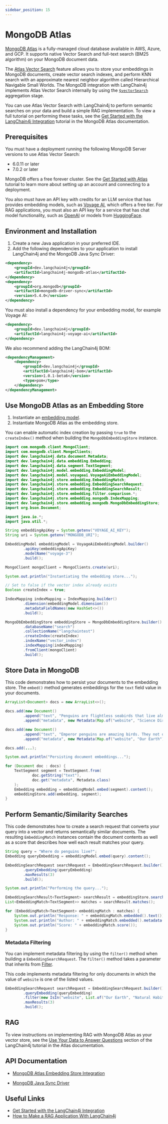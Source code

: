 ```yaml
---
sidebar_position: 15
---
```


# MongoDB Atlas

[MongoDB Atlas](https://www.mongodb.com/docs/atlas/) is a fully-managed
cloud database available in AWS, Azure, and GCP. It supports native
Vector Search and full-text search (BM25 algorithm) on your MongoDB
document data.

The [Atlas Vector Search](https://www.mongodb.com/docs/atlas/atlas-vector-search/vector-search-overview/)
feature allows you to store your embeddings in MongoDB documents, create
vector search indexes, and perform KNN search with an approximate
nearest neighbor algorithm called Hierarchical Navigable Small Worlds.
The MongoDB integration with LangChain4j implements Atlas Vector Search
internally by using the
[`$vectorSearch`](https://www.mongodb.com/docs/atlas/atlas-vector-search/vector-search-stage/#mongodb-pipeline-pipe.-vectorSearch)
aggregation stage.

You can use Atlas Vector Search with LangChain4j to perform semantic
searches on your data and build a simple RAG implementation. To view a
full tutorial on performing these tasks, see the [Get Started with the
LangChain4j Integration](https://www.mongodb.com/docs/atlas/atlas-vector-search/ai-integrations/langchain4j/)
tutorial in the MongoDB Atlas documentation.

## Prerequisites

You must have a deployment running the following MongoDB Server versions
to use Atlas Vector Search:

-   6.0.11 or later
-   7.0.2 or later

MongoDB offers a free forever cluster. See the [Get Started with
Atlas](https://www.mongodb.com/docs/atlas/getting-started/) tutorial to
learn more about setting up an account and connecting to a deployment.

You also must have an API key with credits for an LLM service that has
provides embedding models, such as [Voyage
AI](https://www.voyageai.com/), which offers a free tier. For RAG
applications, you must also an API key for a service that has chat model
functionality, such as [OpenAI](https://openai.com/api/) or models from
[HuggingFace](https://huggingface.co/).

## Environment and Installation

1. Create a new Java application in your preferred IDE.
2. Add the following dependencies to your application to install
   LangChain4j and the MongoDB Java Sync Driver:

```xml
<dependency>
    <groupId>dev.langchain4j</groupId>
    <artifactId>langchain4j-mongodb-atlas</artifactId>
</dependency>
<dependency>
    <groupId>org.mongodb</groupId>
    <artifactId>mongodb-driver-sync</artifactId>
    <version>5.4.0</version>
</dependency>
```

You must also install a dependency for your embedding model, for example
Voyage AI:

```xml
<dependency>
    <groupId>dev.langchain4j</groupId>
    <artifactId>langchain4j-voyage-ai</artifactId>
</dependency>
```

We also recommend adding the LangChain4j BOM:

```xml
<dependencyManagement>
    <dependency>
        <groupId>dev.langchain4j</groupId>
        <artifactId>langchain4j-bom</artifactId>
        <version>1.0.1-beta6</version>
        <type>pom</type>
    </dependency>
</dependencyManagement>
```

## Use MongoDB Atlas as an Embedding Store

1. Instantiate an [embedding model](https://docs.langchain4j.dev/category/embedding-models).
2. Instantiate MongoDB Atlas as the embedding store.

You can enable automatic index creation by passing `true` to the
`createIndex()` method when building the `MongoDbEmbeddingStore`
instance.

```java
import com.mongodb.client.MongoClient;
import com.mongodb.client.MongoClients;
import dev.langchain4j.data.document.Metadata;
import dev.langchain4j.data.embedding.Embedding;
import dev.langchain4j.data.segment.TextSegment;
import dev.langchain4j.model.embedding.EmbeddingModel;
import dev.langchain4j.model.voyageai.VoyageAiEmbeddingModel;
import dev.langchain4j.store.embedding.EmbeddingMatch;
import dev.langchain4j.store.embedding.EmbeddingSearchRequest;
import dev.langchain4j.store.embedding.EmbeddingSearchResult;
import dev.langchain4j.store.embedding.filter.comparison.*;
import dev.langchain4j.store.embedding.mongodb.IndexMapping;
import dev.langchain4j.store.embedding.mongodb.MongoDbEmbeddingStore;
import org.bson.Document;

import java.io.*;
import java.util.*;

String embeddingApiKey = System.getenv("VOYAGE_AI_KEY");
String uri = System.getenv("MONGODB_URI");

EmbeddingModel embeddingModel = VoyageAiEmbeddingModel.builder()
        .apiKey(embeddingApiKey)
        .modelName("voyage-3")
        .build();

MongoClient mongoClient = MongoClients.create(uri);

System.out.println("Instantiating the embedding store...");

// Set to false if the vector index already exists
Boolean createIndex = true;

IndexMapping indexMapping = IndexMapping.builder()
        .dimension(embeddingModel.dimension())
        .metadataFieldNames(new HashSet<>())
        .build();

MongoDbEmbeddingStore embeddingStore = MongoDbEmbeddingStore.builder()
        .databaseName("search")
        .collectionName("langchaintest")
        .createIndex(createIndex)
        .indexName("vector_index")
        .indexMapping(indexMapping)
        .fromClient(mongoClient)
        .build();
```

## Store Data in MongoDB

This code demonstrates how to persist your documents to the
embedding store. The `embed()` method generates embeddings for the `text`
field value in your documents.

```java
ArrayList<Document> docs = new ArrayList<>();

docs.add(new Document()
        .append("text", "Penguins are flightless seabirds that live almost exclusively below the equator. Some island-dwellers can be found in warmer climates.")
        .append("metadata", new Metadata(Map.of("website", "Science Direct"))));

docs.add(new Document()
        .append("text", "Emperor penguins are amazing birds. They not only survive the Antarctic winter, but they breed during the worst weather conditions on earth.")
        .append("metadata", new Metadata(Map.of("website", "Our Earth"))));

docs.add(...);

System.out.println("Persisting document embeddings...");

for (Document doc : docs) {
    TextSegment segment = TextSegment.from(
            doc.getString("text"),
            doc.get("metadata", Metadata.class)
    );
    Embedding embedding = embeddingModel.embed(segment).content();
    embeddingStore.add(embedding, segment);
}
```

## Perform Semantic/Similarity Searches

This code demonstrates how to create a search request that converts your
query into a vector and returns semantically similar documents. The
resulting `EmbeddingMatch` instances contain the document contents as
well as a score that describes how well each result matches your query.

```java
String query = "Where do penguins live?";
Embedding queryEmbedding = embeddingModel.embed(query).content();

EmbeddingSearchRequest searchRequest = EmbeddingSearchRequest.builder()
        .queryEmbedding(queryEmbedding)
        .maxResults(3)
        .build();

System.out.println("Performing the query...");

EmbeddingSearchResult<TextSegment> searchResult = embeddingStore.search(searchRequest);
List<EmbeddingMatch<TextSegment>> matches = searchResult.matches();

for (EmbeddingMatch<TextSegment> embeddingMatch : matches) {
    System.out.println("Response: " + embeddingMatch.embedded().text());
    System.out.println("Author: " + embeddingMatch.embedded().metadata().getString("author"));
    System.out.println("Score: " + embeddingMatch.score());
}
```

### Metadata Filtering

You can implement metadata filtering by using the `filter()` method when
building a `EmbeddingSearchRequest`. The `filter()` method takes a
parameter that inherits from
[Filter](https://docs.langchain4j.dev/apidocs/dev/langchain4j/store/embedding/filter/Filter.html).

This code implements metadata filtering for only documents in which the
value of `website` is one of the listed values.

```java
EmbeddingSearchRequest searchRequest = EmbeddingSearchRequest.builder()
        .queryEmbedding(queryEmbedding)
        .filter(new IsIn("website", List.of("Our Earth", "Natural Habitats")))
        .maxResults(3)
        .build();
```

## RAG

To view instructions on implementing RAG with MongoDB Atlas as your
vector store, see the [Use Your Data to Answer Questions](https://www.mongodb.com/docs/atlas/atlas-vector-search/ai-integrations/langchain4j/#use-your-data-to-answer-questions)
section of the LangChain4j tutorial in the Atlas documentation.

## API Documentation

-   [MongoDB Atlas Embedding Store Integration](https://docs.langchain4j.dev/apidocs/dev/langchain4j/store/embedding/mongodb/package-summary.html)

-   [MongoDB Java Sync Driver](https://mongodb.github.io/mongo-java-driver/5.4/apidocs/mongodb-driver-sync/index.html)

## Useful Links

-   [Get Started with the LangChain4j Integration](https://www.mongodb.com/docs/atlas/atlas-vector-search/ai-integrations/langchain4j/)
-   [How to Make a RAG Application With LangChain4j](https://dev.to/mongodb/how-to-make-a-rag-application-with-langchain4j-1mad)
